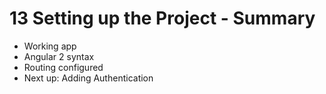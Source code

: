 # 13 Setting up the Project - Summary

* Working app
* Angular 2 syntax
* Routing configured
* Next up: Adding Authentication